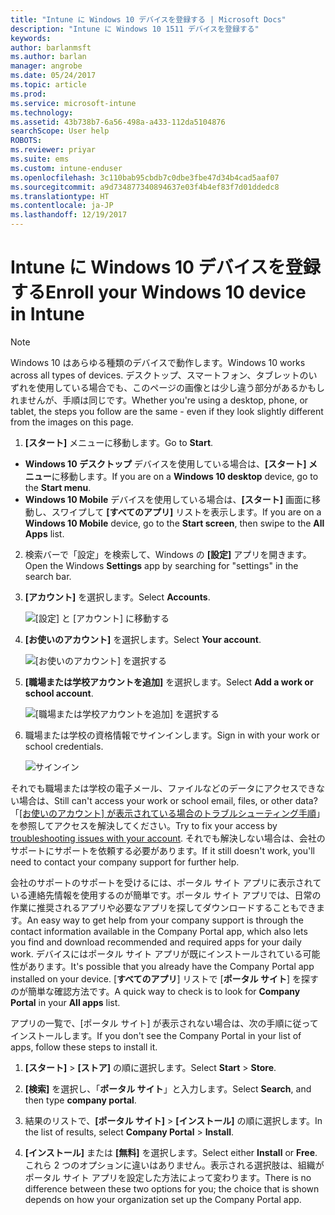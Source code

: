 ```yaml
---
title: "Intune に Windows 10 デバイスを登録する | Microsoft Docs"
description: "Intune に Windows 10 1511 デバイスを登録する"
keywords: 
author: barlanmsft
ms.author: barlan
manager: angrobe
ms.date: 05/24/2017
ms.topic: article
ms.prod: 
ms.service: microsoft-intune
ms.technology: 
ms.assetid: 43b738b7-6a56-498a-a433-112da5104876
searchScope: User help
ROBOTS: 
ms.reviewer: priyar
ms.suite: ems
ms.custom: intune-enduser
ms.openlocfilehash: 3c110bab95cbdb7c0dbe3fbe47d34b4cad5aaf07
ms.sourcegitcommit: a9d734877340894637e03f4b4ef83f7d01ddedc8
ms.translationtype: HT
ms.contentlocale: ja-JP
ms.lasthandoff: 12/19/2017
---
```

# <a name="enroll-your-windows-10-device-in-intune"></a><span data-ttu-id="38e99-103">Intune に Windows 10 デバイスを登録する</span><span class="sxs-lookup"><span data-stu-id="38e99-103">Enroll your Windows 10 device in Intune</span></span>

  > [!NOTE]
  > <span data-ttu-id="38e99-104">Windows 10 はあらゆる種類のデバイスで動作します。</span><span class="sxs-lookup"><span data-stu-id="38e99-104">Windows 10 works across all types of devices.</span></span> <span data-ttu-id="38e99-105">デスクトップ、スマートフォン、タブレットのいずれを使用している場合でも、このページの画像とは少し違う部分があるかもしれませんが、手順は同じです。</span><span class="sxs-lookup"><span data-stu-id="38e99-105">Whether you're using a desktop, phone, or tablet, the steps you follow are the same - even if they look slightly different from the images on this page.</span></span>

1.  <span data-ttu-id="38e99-106">**[スタート]** メニューに移動します。</span><span class="sxs-lookup"><span data-stu-id="38e99-106">Go to **Start**.</span></span>

  - <span data-ttu-id="38e99-107">**Windows 10 デスクトップ** デバイスを使用している場合は、**[スタート] メニュー**に移動します。</span><span class="sxs-lookup"><span data-stu-id="38e99-107">If you are on a **Windows 10 desktop** device, go to the **Start menu**.</span></span>
  - <span data-ttu-id="38e99-108">**Windows 10 Mobile** デバイスを使用している場合は、**[スタート]** 画面に移動し、スワイプして **[すべてのアプリ]** リストを表示します。</span><span class="sxs-lookup"><span data-stu-id="38e99-108">If you are on a **Windows 10 Mobile** device, go to the **Start screen**, then swipe to the **All Apps** list.</span></span>

2. <span data-ttu-id="38e99-109">検索バーで「設定」を検索して、Windows の **[設定]** アプリを開きます。</span><span class="sxs-lookup"><span data-stu-id="38e99-109">Open the Windows **Settings** app by searching for "settings" in the search bar.</span></span>

3. <span data-ttu-id="38e99-110">**[アカウント]** を選択します。</span><span class="sxs-lookup"><span data-stu-id="38e99-110">Select **Accounts**.</span></span>

    ![[設定] と [アカウント] に移動する](./media/W10-enroll-1-settings-accounts.png)

4. <span data-ttu-id="38e99-112">**[お使いのアカウント]** を選択します。</span><span class="sxs-lookup"><span data-stu-id="38e99-112">Select **Your account**.</span></span>

    ![[お使いのアカウント] を選択する](./media/W10-enroll-2-accounts-your-account.png)

5. <span data-ttu-id="38e99-114">**[職場または学校アカウントを追加]** を選択します。</span><span class="sxs-lookup"><span data-stu-id="38e99-114">Select **Add a work or school account**.</span></span>

    ![[職場または学校アカウントを追加] を選択する](./media/w10-enroll-3-add-work-school-acct.png)

6. <span data-ttu-id="38e99-116">職場または学校の資格情報でサインインします。</span><span class="sxs-lookup"><span data-stu-id="38e99-116">Sign in with your work or school credentials.</span></span>

    ![サインイン](./media/W10-enroll-4-sign-in.png)

<span data-ttu-id="38e99-118">それでも職場または学校の電子メール、ファイルなどのデータにアクセスできない場合は、</span><span class="sxs-lookup"><span data-stu-id="38e99-118">Still can't access your work or school email, files, or other data?</span></span> <span data-ttu-id="38e99-119">「[[お使いのアカウント] が表示されている場合のトラブルシューティング手順](troubleshoot-your-windows-10-device-windows.md#troubleshooting-steps-to-follow-if-you-see-your-account)」を参照してアクセスを解決してください。</span><span class="sxs-lookup"><span data-stu-id="38e99-119">Try to fix your access by [troubleshooting issues with your account](troubleshoot-your-windows-10-device-windows.md#troubleshooting-steps-to-follow-if-you-see-your-account).</span></span> <span data-ttu-id="38e99-120">それでも解決しない場合は、会社のサポートにサポートを依頼する必要があります。</span><span class="sxs-lookup"><span data-stu-id="38e99-120">If it still doesn't work, you'll need to contact your company support for further help.</span></span>

<span data-ttu-id="38e99-121">会社のサポートのサポートを受けるには、ポータル サイト アプリに表示されている連絡先情報を使用するのが簡単です。ポータル サイト アプリでは、日常の作業に推奨されるアプリや必要なアプリを探してダウンロードすることもできます。</span><span class="sxs-lookup"><span data-stu-id="38e99-121">An easy way to get help from your company support is through the contact information available in the Company Portal app, which also lets you find and download recommended and required apps for your daily work.</span></span> <span data-ttu-id="38e99-122">デバイスにはポータル サイト アプリが既にインストールされている可能性があります。</span><span class="sxs-lookup"><span data-stu-id="38e99-122">It's possible that you already have the Company Portal app installed on your device.</span></span> <span data-ttu-id="38e99-123">[__すべてのアプリ__] リストで [__ポータル サイト__] を探すのが簡単な確認方法です。</span><span class="sxs-lookup"><span data-stu-id="38e99-123">A quick way to check is to look for __Company Portal__ in your __All apps__ list.</span></span>

<span data-ttu-id="38e99-124">アプリの一覧で、[ポータル サイト] が表示されない場合は、次の手順に従ってインストールします。</span><span class="sxs-lookup"><span data-stu-id="38e99-124">If you don't see the Company Portal in your list of apps, follow these steps to install it.</span></span>

1. <span data-ttu-id="38e99-125">**[スタート]** > **[ストア]** の順に選択します。</span><span class="sxs-lookup"><span data-stu-id="38e99-125">Select **Start** > **Store**.</span></span>

2. <span data-ttu-id="38e99-126">**[検索]** を選択し、「**ポータル サイト**」と入力します。</span><span class="sxs-lookup"><span data-stu-id="38e99-126">Select **Search**, and then type **company portal**.</span></span>

3. <span data-ttu-id="38e99-127">結果のリストで、**[ポータル サイト]** > **[インストール]** の順に選択します。</span><span class="sxs-lookup"><span data-stu-id="38e99-127">In the list of results, select **Company Portal** > **Install**.</span></span>

4. <span data-ttu-id="38e99-128">**[インストール]** または **[無料]** を選択します。</span><span class="sxs-lookup"><span data-stu-id="38e99-128">Select either **Install** or **Free**.</span></span> <span data-ttu-id="38e99-129">これら 2 つのオプションに違いはありません。表示される選択肢は、組織がポータル サイト アプリを設定した方法によって変わります。</span><span class="sxs-lookup"><span data-stu-id="38e99-129">There is no difference between these two options for you; the choice that is shown depends on how your organization set up the Company Portal app.</span></span>
